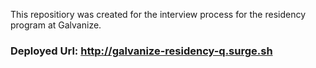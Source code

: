 This repositiory was created for the interview process for the residency program at Galvanize.

### Deployed Url: http://galvanize-residency-q.surge.sh